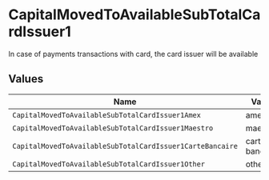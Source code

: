 # CapitalMovedToAvailableSubTotalCardIssuer1

In case of payments transactions with card, the card issuer will be available


## Values

| Name                                                      | Value                                                     |
| --------------------------------------------------------- | --------------------------------------------------------- |
| `CapitalMovedToAvailableSubTotalCardIssuer1Amex`          | amex                                                      |
| `CapitalMovedToAvailableSubTotalCardIssuer1Maestro`       | maestro                                                   |
| `CapitalMovedToAvailableSubTotalCardIssuer1CarteBancaire` | carte-bancaire                                            |
| `CapitalMovedToAvailableSubTotalCardIssuer1Other`         | other                                                     |